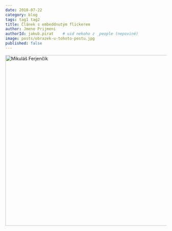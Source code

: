 ```yaml
---
date: 2018-07-22
category: blog
tags: tag1 tag2
title: Článek s embeddnutým flickerem
author: Jmeno Prijmeni
authorId: jakub.pirat    # uid nekoho z _people (nepoviné)
image: posts/obrazek-u-tohoto-postu.jpg
published: false
---
```


<a data-flickr-embed="true" data-context="true"  href="https://www.flickr.com/photos/pirati/42622817781/in/album-72157669846095718/" title="Mikuláš Ferjenčík"><img src="https://farm2.staticflickr.com/1760/42622817781_34bb2a5f76_c.jpg" width="800" height="534" alt="Mikuláš Ferjenčík"></a><script async src="//embedr.flickr.com/assets/client-code.js" charset="utf-8"></script>

